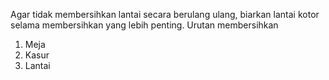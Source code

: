 Agar tidak membersihkan lantai secara berulang ulang, biarkan lantai kotor selama membersihkan yang lebih penting. Urutan membersihkan
1. Meja
2. Kasur
3. Lantai